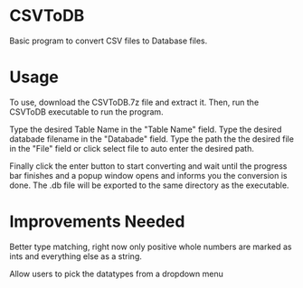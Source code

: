 # CSVToDB

Basic program to convert CSV files to Database files.

# Usage

To use, download the CSVToDB.7z file and extract it. Then, run the CSVToDB executable to run the program.

Type the desired Table Name in the "Table Name" field.
Type the desired databade filename in the "Databade" field.
Type the path the the desired file in the "File" field or click select file to auto enter the desired path.

Finally click the enter button to start converting and wait until the progress bar finishes and a popup window opens and informs you the conversion is done.
The .db file will be exported to the same directory as the executable.

# Improvements Needed

Better type matching, right now only positive whole numbers are marked as ints and everything else as a string.

Allow users to pick the datatypes from a dropdown menu
